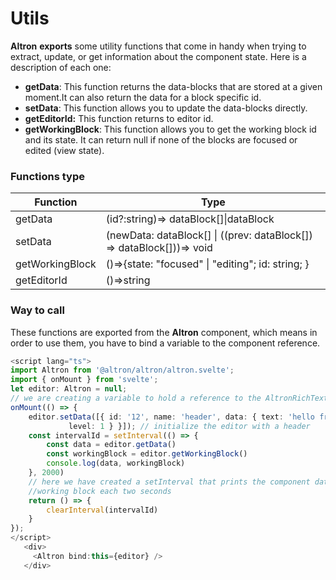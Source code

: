 # Utils

**Altron** **exports** some utility functions that come in handy when trying to extract, update, or get information about the component state. Here is a description of each one:

- **getData**: This function returns the data-blocks that are stored at a given moment.It can also return the data for a block specific id.
- **setData**: This function allows you to update the data-blocks directly.
- **getEditorId:** This function returns to editor id.
- **getWorkingBlock**: This function allows you to get the working block id and its state. It can return null if none of the blocks are focused or edited (view state).

### Functions type

| Function | Type |
| ---- | ---- |
| getData | (id?:string)=> dataBlock[]\|dataBlock |
| setData | (newData: dataBlock[] \| ((prev: dataBlock[]) => dataBlock[]))=> void |
| getWorkingBlock | ()=>{state: "focused" \| "editing";  id: string; }  |
| getEditorId | ()=>string |

### Way to call

These functions are exported from the **Altron** component, which means in order to use them, you have to bind a variable to the component reference.

``` Typescript
<script lang="ts">
import Altron from '@altron/altron/altron.svelte';
import { onMount } from 'svelte';
let editor: Altron = null; 
// we are creating a variable to hold a reference to the AltronRichText component
onMount(() => {
    editor.setData([{ id: '12', name: 'header', data: { text: 'hello friend!', 
             level: 1 } }]); // initialize the editor with a header
    const intervalId = setInterval(() => {
        const data = editor.getData()
        const workingBlock = editor.getWorkingBlock()
        console.log(data, workingBlock)        
    }, 2000)
    // here we have created a setInterval that prints the component data and 
    //working block each two seconds
    return () => {
        clearInterval(intervalId)
    }
});
</script>  
   <div>
     <Altron bind:this={editor} />
   </div>
```